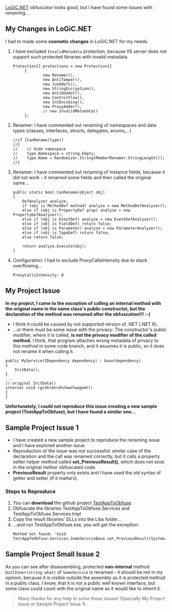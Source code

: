 [LoGiC.NET](https://github.com/AnErrupTion/LoGiC.NET) obfuscator looks good, but I have found some issues with renaming...

## My Changes in LoGiC.NET
I had to made some **cosmetic changes** in LoGiC.NET for my needs.

1. I have excluded `InvalidMetadata` protection, because IIS server does not support such protected libraries with invalid metadata.
   ``` CSharp
   Protection[] protections = new Protection[]
        {
                new Renamer(),
                new AntiTamper(),
                new JunkDefs(),
                new StringEncryption(),
                new AntiDe4dot(),
                new ControlFlow(),
                new IntEncoding(),
                new ProxyAdder(),
                // new InvalidMetadata()
        };
   ```
2. Renamer: I have commented out renaming of namespaces and data types (classes, interfaces, structs, delegates, enums,...)
   ``` CSharp
   //if (CanRename(type))
   //{
   //    // Hide namespace
   //    type.Namespace = string.Empty;
   //    type.Name = Randomizer.String(MemberRenamer.StringLength());
   //}
   ``` 
3. Renamer:  I have commented out renaming of instance fields, because it did not work - it renamed some fields and then called the original name...
   ``` CSharp
   public static bool CanRename(object obj)
   {
       DefAnalyzer analyze;
       if (obj is MethodDef method) analyze = new MethodDefAnalyzer();
       else if (obj is PropertyDef prop) analyze = new PropertyDefAnalyzer();
       else if (obj is EventDef) analyze = new EventDefAnalyzer();
       else if (obj is FieldDef) return false;
       else if (obj is Parameter) analyze = new ParameterAnalyzer();
       else if (obj is TypeDef) return false;
       else return false;

       return analyze.Execute(obj);
   }
   ```
4. Configuration: I had to exclude ProxyCallsIntensity due to stack overflowing...
   ```
   ProxyCallsIntensity: 0
   ```
## My Project Issue
**In my project, I came to the exception of calling an internal method with the original name in the same class's public constructor, but the declaration of the method was renamed after the obfuscation!!! :-(**

- I think it could be caused by not supported version of .NET (.NET 6).
- ...or there must be some issue with the privacy: The constructor's public modifier, where it is called, **is not the privacy modifier of the called method.** I think, that program attaches wrong metadata of privacy to this method in some code branch, and it assumes it is public, so it does not rename it when calling it.

``` CSharp
public MyService(IDependency dependency) : base(dependency)
{
    InitData();
}
...
// original InitData()
internal void rgrehrehrehzhwefwegweh()
{
}
```

**Unfortunately, I could not reproduce this issue creating a new sample project (TestAppToObfuse), but I have found a similar one...**

## Sample Project Issue 1
- I have created a new sample project to reproduce the renaming issue and I have explored another issue.
- Reproduction of the issue was not successful: similar case of the declaration and the call was renamed correctly, but it calls a property setter helper method called **set_PreviousResult()**, which does not exist in the original neither obfuscated code.
- **PreviousResult** property only exists and I have used the old syntax of getter and setter (if it matters).

### Steps to Reproduce
1. You can **download** the github project [TestAppToObfuse](https://github.com/KLO128/TestAppToObfuse).
2. Obfuscate the libraries TestAppToObfuse.Services and TestAppToObfuse.Services.Impl
3. Copy the result libraries' DLLs into the Libs folder...
4. ...and run TestAppToObfuse.exe, you will get the exception:
   ```
   Method not found: 'Void TestAppToObfuse.Services.SomeServiceBase.set_PreviousResult(System.String)`
   ```

## Sample Project Small Issue 2
As you can see after disassembling, protected **non-internal** method `DoItInner(string what)` of `SomeService` is renamed - it should be not in my opinion, because it is visible outside the assembly as it is protected method in a public class. I know, that it is not a public well known interface, but some class could count with the original name as it would like to inherit it.

> Many thanks for any help to solve these issues! (Specially My Project Issue or Sample Project Issue 1).
> 